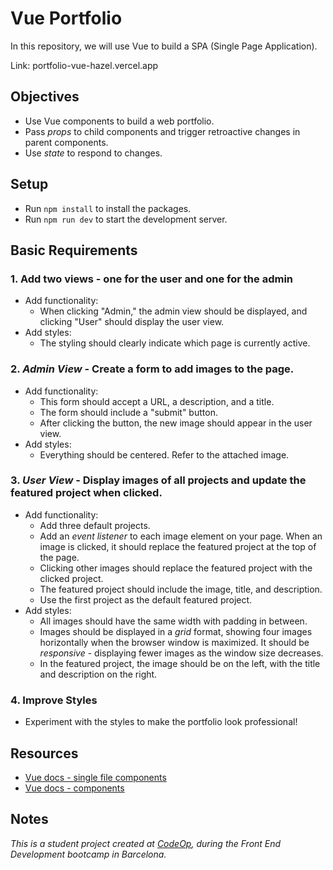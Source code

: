 # Vue Portfolio

In this repository, we will use Vue to build a SPA (Single Page Application).

Link: portfolio-vue-hazel.vercel.app

## Objectives

- Use Vue components to build a web portfolio.
- Pass _props_ to child components and trigger retroactive changes in parent components.
- Use _state_ to respond to changes.

## Setup

- Run `npm install` to install the packages.
- Run `npm run dev` to start the development server.

## Basic Requirements

### 1. Add two views - one for the user and one for the admin

- Add functionality:
  - When clicking "Admin," the admin view should be displayed, and clicking "User" should display the user view.
- Add styles:
  - The styling should clearly indicate which page is currently active.

### 2. _Admin View_ - Create a form to add images to the page.


- Add functionality:
  - This form should accept a URL, a description, and a title.
  - The form should include a "submit" button.
  - After clicking the button, the new image should appear in the user view.
- Add styles:
  - Everything should be centered. Refer to the attached image.

### 3. _User View_ - Display images of all projects and update the featured project when clicked.

- Add functionality:
  - Add three default projects.
  - Add an _event listener_ to each image element on your page. When an image is clicked, it should replace the featured project at the top of the page.
  - Clicking other images should replace the featured project with the clicked project.
  - The featured project should include the image, title, and description.
  - Use the first project as the default featured project.
- Add styles:
  - All images should have the same width with padding in between.
  - Images should be displayed in a _grid_ format, showing four images horizontally when the browser window is maximized. It should be _responsive_ - displaying fewer images as the window size decreases.
  - In the featured project, the image should be on the left, with the title and description on the right.

### 4. Improve Styles

- Experiment with the styles to make the portfolio look professional!

## Resources

- [Vue docs - single file components](https://vuejs.org/guide/scaling-up/sfc.html)
- [Vue docs - components](https://vuejs.org/guide/essentials/component-basics.html)

## Notes

_This is a student project created at [CodeOp](http://CodeOp.tech), during the Front End Development bootcamp in Barcelona._
